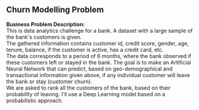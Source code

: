 ## Churn Modelling Problem

**Business Problem Description:**<br>
This is data analytics challenge for a bank. A dataset with a large sample of the bank's customers is given. <br>
The gathered information contains customer id, credit score, gender, age, tenure, balance, if the customer is active, has a credit card, etc. <br>
The data corresponds to a period of 6 months, where the bank observed if these customers left or stayed in the bank. 
The goal is to make an Artificial Neural Network that can predict, based on geo-demographical and transactional information given above, if any individual customer will leave the bank or stay (customer churn). <br>
We are asked to rank all the customers of the bank, based on their probability of leaving. I'll use a Deep Learning model based on a probabilistic approach. 

